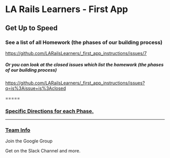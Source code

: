 # LA Rails Learners - First App

## Get Up to Speed

### See a list of all Homework (the phases of our building process)

https://github.com/LARailsLearners/_first_app_instructions/issues/7

##### Or you can look at the closed issues which list the homework (the phases of our building process)

https://github.com/LARailsLearners/_first_app_instructions/issues?q=is%3Aissue+is%3Aclosed

=====

### [Specific Directions for each Phase.](https://gist.github.com/jendiamond/f6432d1a102b2ca6a429)

-----

### [Team Info](https://github.com/LARailsLearners/_first_app_instructions/issues/8)

Join the Google Group

Get on the Slack Channel and more.
